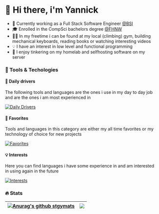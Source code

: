 <!--
**PossessedC0bra/PossessedC0bra** is a ✨ _special_ ✨ repository because its `README.md` (this file) appears on your GitHub profile.

Here are some ideas to get you started:

- 🔭 I’m currently working on ...
- 🌱 I’m currently learning ...
- 👯 I’m looking to collaborate on ...
- 🤔 I’m looking for help with ...
- 💬 Ask me about ...
- 📫 How to reach me: ...
- 😄 Pronouns: ...
- ⚡ Fun fact: ...
-->

# 👋 Hi there, i'm Yannick

- 🏦 Currently working as a Full Stack Software Engineer [@BSI](https://www.bsi-software.com)
- 🎓 Enrolled in the CompSci bachelors degree [@FHNW](https://www.fhnw.ch)
- 🏋️‍♂️ In my freetime i can be found at my local (climbing) gym, building mechanical keyboards, reading books or watching interesting videos
- 💡 I have an interest in low level and functional programming
- 🔨 I enjoy tinkering on my homelab and selfhosting software on my server

### 🔨 Tools & Techologies

#### 🚀 Daily drivers

The following tools and languages are the ones i use in my day to day job and are the ones i am most experienced in

[![Daily Drivers](https://skillicons.dev/icons?i=html,css,js,_,java,_,postgresql)](https://skillicons.dev)

#### 🌟 Favorites

Tools and languages in this category are either my all time favorites or my technology of choice for new projects 

[![Favorites](https://skillicons.dev/icons?i=nextjs,react,tailwind,_,haskell,kotlin,rust)](https://skillicons.dev)

#### 💡 Interests

Here you can find languages i have some experience in and am interested in using again in the future

[![Interests](https://skillicons.dev/icons?i=angular,_,c,cpp,go,perl,python,typescript)](https://skillicons.dev)

### 🔥 Stats

| <a href="https://github.com/anuraghazra/github-readme-stats"><img align="center" src="https://github-readme-stats.vercel.app/api?username=possessedc0bra&show_icons=true&theme=transparent&hide_border=true" alt="Anurag's github stgymats" /></a> | <a href="https://github.com/anuraghazra/github-readme-stats"><img align="center" src="https://github-readme-stats.vercel.app/api/top-langs/?username=possessedc0bra&layout=compact&theme=transparent&hide_border=true" /></a> |
| ------------- | ------------- |
